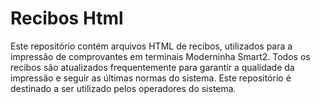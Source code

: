 # Recibos  Html
Este repositório contém arquivos HTML de recibos, utilizados para a impressão de comprovantes em terminais Moderninha Smart2. Todos os recibos são atualizados frequentemente para garantir a qualidade da impressão e seguir as últimas normas do sistema. Este repositório é destinado a ser utilizado pelos operadores do sistema.

